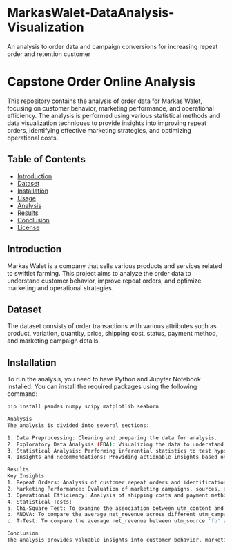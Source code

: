 # MarkasWalet-DataAnalysis-Visualization
An analysis to order data and campaign conversions for increasing repeat order and retention customer

# Capstone Order Online Analysis

This repository contains the analysis of order data for Markas Walet, focusing on customer behavior, marketing performance, and operational efficiency. The analysis is performed using various statistical methods and data visualization techniques to provide insights into improving repeat orders, identifying effective marketing strategies, and optimizing operational costs.

## Table of Contents

- [Introduction](#introduction)
- [Dataset](#dataset)
- [Installation](#installation)
- [Usage](#usage)
- [Analysis](#analysis)
- [Results](#results)
- [Conclusion](#conclusion)
- [License](#license)

## Introduction

Markas Walet is a company that sells various products and services related to swiftlet farming. This project aims to analyze the order data to understand customer behavior, improve repeat orders, and optimize marketing and operational strategies.

## Dataset

The dataset consists of order transactions with various attributes such as product, variation, quantity, price, shipping cost, status, payment method, and marketing campaign details.

## Installation

To run the analysis, you need to have Python and Jupyter Notebook installed. You can install the required packages using the following command:

```bash
pip install pandas numpy scipy matplotlib seaborn

Analysis
The analysis is divided into several sections:

1. Data Preprocessing: Cleaning and preparing the data for analysis.
2. Exploratory Data Analysis (EDA): Visualizing the data to understand the distribution and relationships between variables.
3. Statistical Analysis: Performing inferential statistics to test hypotheses and draw conclusions.
4. Insights and Recommendations: Providing actionable insights based on the analysis.

Results
Key Insights:
1. Repeat Orders: Analysis of customer repeat orders and identification of factors influencing repeat purchases.
2. Marketing Performance: Evaluation of marketing campaigns, sources, and content effectiveness in driving sales.
3. Operational Efficiency: Analysis of shipping costs and payment methods to identify opportunities for cost optimization.
4. Statistical Tests:
a. Chi-Square Test: To examine the association between utm_content and status.
b. ANOVA: To compare the average net_revenue across different utm_campaign_type.
c. T-Test: To compare the average net_revenue between utm_source 'fb' and 'manual'.

Conclusion
The analysis provides valuable insights into customer behavior, marketing effectiveness, and operational efficiency. The findings can help Markas Walet improve their strategies to increase repeat orders, optimize marketing campaigns, and reduce operational costs
